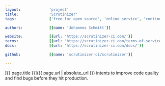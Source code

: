 ```yaml
---
layout:             'project'
title:              'Scrutinizer'
tags:               ['free for open source', 'online service', 'continuous integration']

authors:            [{name: 'Johannes Schmitt'}] 

website:            [{url: 'https://scrutinizer-ci.com/'}]
terms:              [{url: 'https://scrutinizer-ci.com/terms-of-service', label: 'Terms Of Service'}]
docs:               [{url: 'https://scrutinizer-ci.com/docs/'}]

github:             [{name: 'scrutinizer-ci/scrutinizer'}]

---
```


[{{ page.title }}]({{ page.url | absolute_url }}) intents to improve code quality
and find bugs before they hit production.

<!--more--> 
